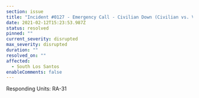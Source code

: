 ```yaml
---
section: issue
title: "Incident #0127 - Emergency Call - Civilian Down (Civilian vs. Vehicle)"
date: 2021-02-12T15:23:53.987Z
status: resolved
pinned: ""
current_severity: disrupted
max_severity: disrupted
duration: ""
resolved_on: ""
affected:
  - South Los Santos
enableComments: false
---
```

Responding Units: RA-31